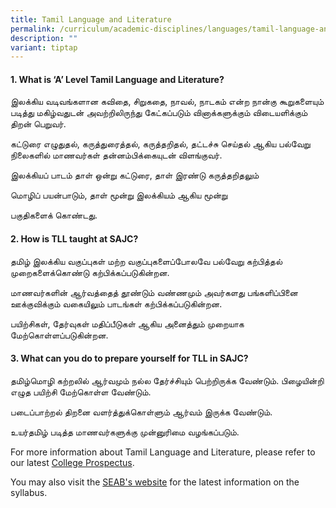 ```yaml
---
title: Tamil Language and Literature
permalink: /curriculum/academic-disciplines/languages/tamil-language-and-literature/
description: ""
variant: tiptap
---
```

<h4><strong>1. What is ‘A’ Level Tamil Language and Literature?</strong></h4>
<p>இலக்கிய வடிவங்களான கவிதை, சிறுகதை, நாவல், நாடகம் என்ற நான்கு கூறுகளையும்
படித்து மகிழ்வதுடன் அவற்றிலிருந்து கேட்கப்படும் வினாக்களுக்கும் விடையளிக்கும்
திறன் பெறுவர்.</p>
<p>கட்டுரை எழுதுதல், கருத்துரைத்தல், கருத்தறிதல், தட்டச்சு செய்தல் ஆகிய பல்வேறு
நிலைகளில் மாணவர்கள் தன்னம்பிக்கையுடன் விளங்குவர்.</p>
<p>இலக்கியப் பாடம் தாள் ஒன்று கட்டுரை, தாள் இரண்டு கருத்தறிதலும்</p>
<p>மொழிப் பயன்பாடும், தாள் மூன்று இலக்கியம் ஆகிய மூன்று</p>
<p>பகுதிகளைக் கொண்டது.</p>
<h4><strong>2. How is TLL taught at SAJC?</strong></h4>
<p>தமிழ் இலக்கிய வகுப்புகள் மற்ற வகுப்புகளைப்போலவே பல்வேறு கற்பித்தல் முறைகளைக்கொண்டு
கற்பிக்கப்படுகின்றன.</p>
<p>மாணவர்களின் ஆர்வத்தைத் தூண்டும் வண்ணமும் அவர்களது பங்களிப்பினை ஊக்குவிக்கும்
வகையிலும் பாடங்கள் கற்பிக்கப்படுகின்றன.</p>
<p>பயிற்சிகள், தேர்வுகள் மதிப்பீடுகள் ஆகிய அனைத்தும் முறையாக மேற்கொள்ளப்படுகின்றன.</p>
<h4><strong>3. What can you do to prepare yourself for TLL in SAJC?</strong></h4>
<p>தமிழ்மொழி கற்றலில் ஆர்வமும் நல்ல தேர்ச்சியும் பெற்றிருக்க வேண்டும். பிழையின்றி
எழுத பயிற்சி மேற்கொள்ள வேண்டும்.</p>
<p>படைப்பாற்றல் திறனை வளர்த்துக்கொள்ளும் ஆர்வம் இருக்க வேண்டும்.</p>
<p>உயர்தமிழ் படித்த மாணவர்களுக்கு முன்னுரிமை வழங்கப்படும்.</p>
<p></p>
<p>For more information about Tamil Language and Literature, please refer
to our latest <a href="/admissions/college-prospectus/" rel="noopener nofollow" target="_blank">College Prospectus</a>.</p>
<p>You may also visit the <a href="https://www.seab.gov.sg/gce-a-level/school-candidates/" rel="noopener nofollow" target="_blank">SEAB's website</a> for
the latest information on the syllabus.</p>
<p></p>